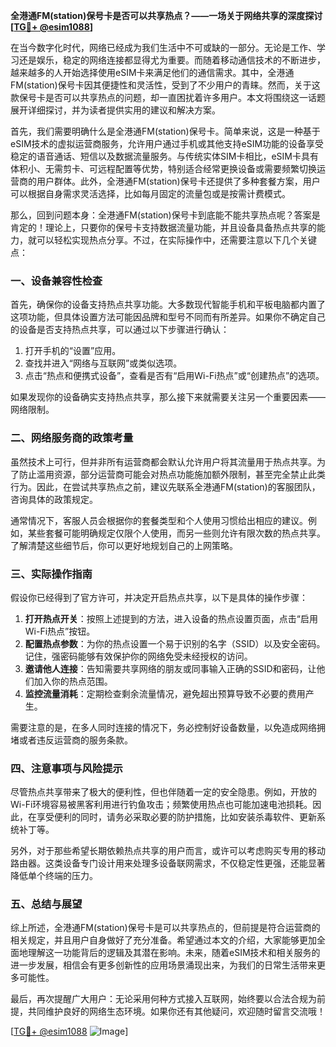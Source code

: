 **全港通FM(station)保号卡是否可以共享热点？——一场关于网络共享的深度探讨[[TG💪+ @esim1088](https://t.me/s/esim1088)]**

在当今数字化时代，网络已经成为我们生活中不可或缺的一部分。无论是工作、学习还是娱乐，稳定的网络连接都显得尤为重要。而随着移动通信技术的不断进步，越来越多的人开始选择使用eSIM卡来满足他们的通信需求。其中，全港通FM(station)保号卡因其便捷性和灵活性，受到了不少用户的青睐。然而，关于这款保号卡是否可以共享热点的问题，却一直困扰着许多用户。本文将围绕这一话题展开详细探讨，并为读者提供实用的建议和解决方案。

首先，我们需要明确什么是全港通FM(station)保号卡。简单来说，这是一种基于eSIM技术的虚拟运营商服务，允许用户通过手机或其他支持eSIM功能的设备享受稳定的语音通话、短信以及数据流量服务。与传统实体SIM卡相比，eSIM卡具有体积小、无需剪卡、可远程配置等优势，特别适合经常更换设备或需要频繁切换运营商的用户群体。此外，全港通FM(station)保号卡还提供了多种套餐方案，用户可以根据自身需求灵活选择，比如每月固定的流量包或是按需计费模式。

那么，回到问题本身：全港通FM(station)保号卡到底能不能共享热点呢？答案是肯定的！理论上，只要你的保号卡支持数据流量功能，并且设备具备热点共享的能力，就可以轻松实现热点分享。不过，在实际操作中，还需要注意以下几个关键点：

### 一、设备兼容性检查

首先，确保你的设备支持热点共享功能。大多数现代智能手机和平板电脑都内置了这项功能，但具体设置方法可能因品牌和型号不同而有所差异。如果你不确定自己的设备是否支持热点共享，可以通过以下步骤进行确认：

1. 打开手机的“设置”应用。
2. 查找并进入“网络与互联网”或类似选项。
3. 点击“热点和便携式设备”，查看是否有“启用Wi-Fi热点”或“创建热点”的选项。

如果发现你的设备确实支持热点共享，那么接下来就需要关注另一个重要因素——网络限制。

### 二、网络服务商的政策考量

虽然技术上可行，但并非所有运营商都会默认允许用户将其流量用于热点共享。为了防止滥用资源，部分运营商可能会对热点功能施加额外限制，甚至完全禁止此类行为。因此，在尝试共享热点之前，建议先联系全港通FM(station)的客服团队，咨询具体的政策规定。

通常情况下，客服人员会根据你的套餐类型和个人使用习惯给出相应的建议。例如，某些套餐可能明确规定仅限个人使用，而另一些则允许有限次数的热点共享。了解清楚这些细节后，你可以更好地规划自己的上网策略。

### 三、实际操作指南

假设你已经得到了官方许可，并决定开启热点共享，以下是具体的操作步骤：

1. **打开热点开关**：按照上述提到的方法，进入设备的热点设置页面，点击“启用Wi-Fi热点”按钮。
2. **配置热点参数**：为你的热点设置一个易于识别的名字（SSID）以及安全密码。记住，强密码能够有效保护你的网络免受未经授权的访问。
3. **邀请他人连接**：告知需要共享网络的朋友或同事输入正确的SSID和密码，让他们加入你的热点范围。
4. **监控流量消耗**：定期检查剩余流量情况，避免超出预算导致不必要的费用产生。

需要注意的是，在多人同时连接的情况下，务必控制好设备数量，以免造成网络拥堵或者违反运营商的服务条款。

### 四、注意事项与风险提示

尽管热点共享带来了极大的便利性，但也伴随着一定的安全隐患。例如，开放的Wi-Fi环境容易被黑客利用进行钓鱼攻击；频繁使用热点也可能加速电池损耗。因此，在享受便利的同时，请务必采取必要的防护措施，比如安装杀毒软件、更新系统补丁等。

另外，对于那些希望长期依赖热点共享的用户而言，或许可以考虑购买专用的移动路由器。这类设备专门设计用来处理多设备联网需求，不仅稳定性更强，还能显著降低单个终端的压力。

### 五、总结与展望

综上所述，全港通FM(station)保号卡是可以共享热点的，但前提是符合运营商的相关规定，并且用户自身做好了充分准备。希望通过本文的介绍，大家能够更加全面地理解这一功能背后的逻辑及其潜在影响。未来，随着eSIM技术和相关服务的进一步发展，相信会有更多创新性的应用场景涌现出来，为我们的日常生活带来更多可能性。

最后，再次提醒广大用户：无论采用何种方式接入互联网，始终要以合法合规为前提，共同维护良好的网络生态环境。如果你还有其他疑问，欢迎随时留言交流哦！

[[TG💪+ @esim1088](https://t.me/s/esim1088) ![Image](https://i.postimg.cc/4NQfJmqS/Snipaste-2025-05-13-00-14-12.png)]